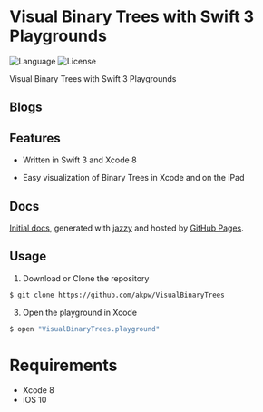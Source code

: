 Visual Binary Trees with Swift 3 Playgrounds
============

![Language](https://img.shields.io/badge/language-Swift3-orange.svg)
![License](https://img.shields.io/badge/License-GNU%20GPL-blue.svg)


Visual Binary Trees with Swift 3 Playgrounds


## Blogs

## Features
* Written in Swift 3 and Xcode 8

* Easy visualization of Binary Trees in Xcode and on the iPad

## Docs		
 [Initial docs][docsLink], generated with [jazzy](https://github.com/realm/jazzy) and hosted by [GitHub Pages](https://pages.github.com).



## Usage

1) Download or Clone the repository

```bash
$ git clone https://github.com/akpw/VisualBinaryTrees
```

3) Open the playground in Xcode

```bash
$ open "VisualBinaryTrees.playground"
```
# Requirements

* Xcode 8
* iOS 10


[docsLink]:https://akpw.github.io//VisualBinaryTrees/index.html

